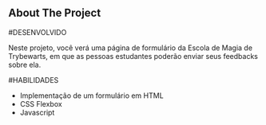 <!-- ABOUT THE PROJECT -->
## About The Project

#DESENVOLVIDO

Neste projeto, você verá uma página de formulário da Escola de Magia de Trybewarts, em que as pessoas estudantes poderão enviar seus feedbacks sobre ela. 

#HABILIDADES

- Implementação de um formulário em HTML
- CSS Flexbox
- Javascript

